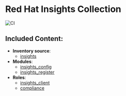 Red Hat Insights Collection
===========================
![CI](https://github.com/redhatinsights/ansible-collections-insights/workflows/CI/badge.svg)
## Included Content:

  - **Inventory source**:
    - [insights](https://github.com/redhatinsights/ansible-collections-insights/blob/master/docs/inventory.md)
  - **Modules**:
    - [insights_config](https://github.com/redhatinsights/ansible-collections-insights/blob/master/docs/insights_config.md)
    - [insights_register](https://github.com/redhatinsights/ansible-collections-insights/blob/master/docs/insights_register.md)
  - **Roles**:
    - [insights_client](https://github.com/redhatinsights/ansible-collections-insights/blob/master/roles/insights_client/README.md)
    - [compliance](https://github.com/redhatinsights/ansible-collections-insights/blob/master/roles/compliance/README.md)